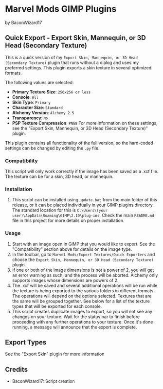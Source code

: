 # Marvel Mods GIMP Plugins
by BaconWizard17
## Quick Export - Export Skin, Mannequin, or 3D Head (Secondary Texture)
This is a quick version of my `Export Skin, Mannequin, or 3D Head (Secondary Texture)` plugin that runs without a dialog and uses my preferred settings. This plugin exports a skin texture in several optimized formats. 

The following values are selected:
 - **Primary Texture Size**: `256x256 or less`
 - **Console**: `All`
 - **Skin Type**: `Primary`
 - **Character Size**: `Standard`
 - **Alchemy Version**: `Alchemy 2.5`
 - **Transparency**: `No`
 - **PSP Texture Compression**: `PNG8` 
For more information on these settings, see the "Export Skin, Mannequin, or 3D Head (Secondary Texture)" plugin. 

This plugin contains all functionality of the full version, so the hard-coded settings can be changed by editing the `.py` file.

### Compatibility
This script will only work correctly if the image has been saved as a .xcf file. The texture can be for a skin, 3D head, or mannequin.

### Installation
 1. This script can be installed using `update.bat` from the main folder of this release, or it can be placed individually in your GIMP plugins directory. The standard location for this is `C:\Users\(your user)\AppData\Roaming\GIMP\2.10\plug-ins`. Check the main `README.md` file in this project for more details on proper installation.

### Usage
1. Start with an image open in GIMP that you would like to export. See the "Compatibility" section above for details on the image type.
2. In the toolbar, go to `Marvel Mods/Export Textures/Quick Exporters` and choose the `Export Skin, Mannequin, or 3D Head (Secondary Texture)` plugin.
3. If one or both of the image dimensions is not a power of 2, you will get an error warning as such, and the process will be aborted. Alchemy only supports images whose dimensions are powers of 2.
4. The .xcf will be saved and several additional operations will be run while the texture is being exported to the various folders in different formats. The operations will depend on the options selected. Textures that are the same will be grouped together. See below for a list of the texture types that will be exported for each console. 
5. This script creates duplicate images to export, so you will not see any changes on your texture. Wait for the status bar to finish before proceeding with any further operations to your texture. Once it's done running, a message will announce that the export is complete.

## Export Types
See the "Export Skin" plugin for more information

## Credits
- BaconWizard17: Script creation